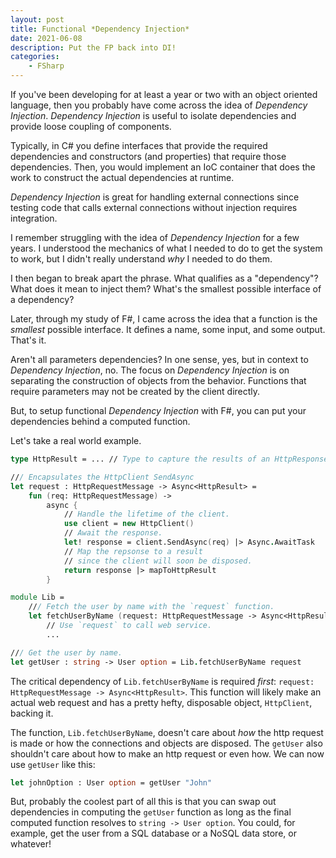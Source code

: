 ```yaml
---
layout: post
title: Functional *Dependency Injection* 
date: 2021-06-08
description: Put the FP back into DI!
categories:
    - FSharp
---
```


If you've been developing for at least a year or two with an object oriented language, then you probably have come across the idea of *Dependency Injection*.  *Dependency Injection* is useful to isolate dependencies and provide loose coupling of components.  

Typically, in C# you define interfaces that provide the required dependencies and constructors (and properties) that require those dependencies.  Then, you would implement an IoC container that does the work to construct the actual dependencies at runtime.  

*Dependency Injection* is great for handling external connections since testing code that calls external connections without injection requires integration.

I remember struggling with the idea of *Dependency Injection* for a few years.  I understood the mechanics of what I needed to do to get the system to work, but I didn't really understand *why* I needed to do them.  

I then began to break apart the phrase.  What qualifies as a "dependency"?  What does it mean to inject them?  What's the smallest possible interface of a dependency?  

Later, through my study of F#, I came across the idea that a function is the *smallest* possible interface.  It defines a name, some input, and some output.  That's it.  

Aren't all parameters dependencies?  In one sense, yes, but in context to *Dependency Injection*, no.  The focus on *Dependency Injection* is on separating the construction of objects from the behavior.  Functions that require parameters may not be created by the client directly.  

But, to setup functional *Dependency Injection* with F#, you can put your dependencies behind a computed function.

Let's take a real world example.

```fsharp
type HttpResult = ... // Type to capture the results of an HttpResponseMessage

/// Encapsulates the HttpClient SendAsync 
let request : HttpRequestMessage -> Async<HttpResult> = 
    fun (req: HttpRequestMessage) -> 
        async {
            // Handle the lifetime of the client.
            use client = new HttpClient()
            // Await the response.
            let! response = client.SendAsync(req) |> Async.AwaitTask
            // Map the repsonse to a result 
            // since the client will soon be disposed.
            return response |> mapToHttpResult
        }

module Lib =
    /// Fetch the user by name with the `request` function.
    let fetchUserByName (request: HttpRequestMessage -> Async<HttpResult>) (name: string) : User option = 
        // Use `request` to call web service.
        ...

/// Get the user by name.
let getUser : string -> User option = Lib.fetchUserByName request
```

The critical dependency of `Lib.fetchUserByName` is required *first*:  `request: HttpRequestMessage -> Async<HttpResult>`.  This function will likely make an actual web request and has a pretty hefty, disposable object, `HttpClient`, backing it.  

The function, `Lib.fetchUserByName`, doesn't care about *how* the http request is made or how the connections and objects are disposed. The `getUser` also shouldn't care about how to make an http request or even how.  We can now use `getUser` like this:

```fsharp
let johnOption : User option = getUser "John"
```

But, probably the coolest part of all this is that you can swap out dependencies in computing the `getUser` function as long as the final computed function resolves to `string -> User option`.  You could, for example, get the user from a SQL database or a NoSQL data store, or whatever!
